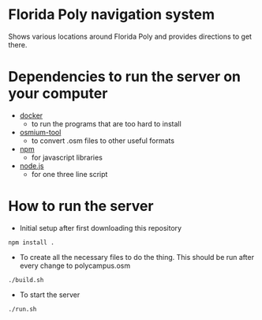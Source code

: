 # Florida Poly navigation system
Shows various locations around Florida Poly and provides directions to get there.

# Dependencies to run the server on your computer
- [docker](https://docker.com/)
  - to run the programs that are too hard to install
- [osmium-tool](https://osmcode.org/osmium-tool/)
  - to convert .osm files to other useful formats
- [npm](https://www.npmjs.com/)
  - for javascript libraries
- [node.js](https://nodejs.org/en)
  - for one three line script
  
# How to run the server
- Initial setup after first downloading this repository

`npm install .`
- To create all the necessary files to do the thing. This should be run after every change to polycampus.osm

`./build.sh`
- To start the server

`./run.sh`
